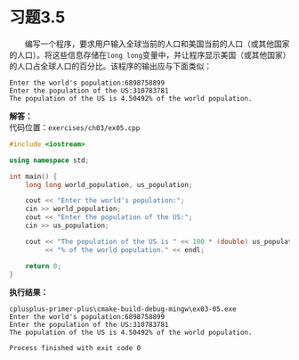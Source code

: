 # 习题3.5

&emsp;&emsp;编写一个程序，要求用户输入全球当前的人口和美国当前的人口（或其他国家的人口）。将这些信息存储在`long long`变量中，并让程序显示美国（或其他国家）的人口占全球人口的百分比。该程序的输出应与下面类似：
```
Enter the world's population:6898758899
Enter the population of the US:310783781
The population of the US is 4.50492% of the world population.
```

**解答：**  
代码位置：`exercises/ch03/ex05.cpp`
```c++
#include <iostream>

using namespace std;

int main() {
    long long world_population, us_population;

    cout << "Enter the world's population:";
    cin >> world_population;
    cout << "Enter the population of the US:";
    cin >> us_population;

    cout << "The population of the US is " << 100 * (double) us_population / (double) world_population
         << "% of the world population." << endl;

    return 0;
}
```

**执行结果：**
```
cplusplus-primer-plus\cmake-build-debug-mingw\ex03-05.exe
Enter the world's population:6898758899
Enter the population of the US:310783781
The population of the US is 4.50492% of the world population.

Process finished with exit code 0
```